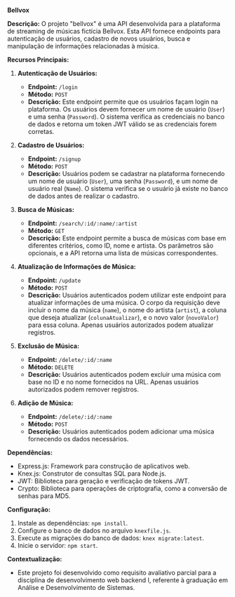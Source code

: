**Bellvox**

**Descrição:**
O projeto "bellvox" é uma API desenvolvida para a plataforma de streaming de músicas fictícia Bellvox. Esta API fornece endpoints para autenticação de usuários, cadastro de novos usuários, busca e manipulação de informações relacionadas à música.

**Recursos Principais:**

1. **Autenticação de Usuários:**
   - **Endpoint:** `/login`
   - **Método:** `POST`
   - **Descrição:** Este endpoint permite que os usuários façam login na plataforma. Os usuários devem fornecer um nome de usuário (`User`) e uma senha (`Password`). O sistema verifica as credenciais no banco de dados e retorna um token JWT válido se as credenciais forem corretas.

2. **Cadastro de Usuários:**
   - **Endpoint:** `/signup`
   - **Método:** `POST`
   - **Descrição:** Usuários podem se cadastrar na plataforma fornecendo um nome de usuário (`User`), uma senha (`Password`), e um nome de usuário real (`Name`). O sistema verifica se o usuário já existe no banco de dados antes de realizar o cadastro.

3. **Busca de Músicas:**
   - **Endpoint:** `/search/:id/:name/:artist`
   - **Método:** `GET`
   - **Descrição:** Este endpoint permite a busca de músicas com base em diferentes critérios, como ID, nome e artista. Os parâmetros são opcionais, e a API retorna uma lista de músicas correspondentes.

4. **Atualização de Informações de Música:**
   - **Endpoint:** `/update`
   - **Método:** `POST`
   - **Descrição:** Usuários autenticados podem utilizar este endpoint para atualizar informações de uma música. O corpo da requisição deve incluir o nome da música (`name`), o nome do artista (`artist`), a coluna que deseja atualizar (`colunaAtualizar`), e o novo valor (`novoValor`) para essa coluna. Apenas usuários autorizados podem atualizar registros.

5. **Exclusão de Música:**
   - **Endpoint:** `/delete/:id/:name`
   - **Método:** `DELETE`
   - **Descrição:** Usuários autenticados podem excluir uma música com base no ID e no nome fornecidos na URL. Apenas usuários autorizados podem remover registros.
  
6. **Adição de Música:**
   - **Endpoint:** `/delete/:id/:name`
   - **Método:** `POST`
   - **Descrição:** Usuários autenticados podem adicionar uma música fornecendo os dados necessários.

**Dependências:**
- Express.js: Framework para construção de aplicativos web.
- Knex.js: Construtor de consultas SQL para Node.js.
- JWT: Biblioteca para geração e verificação de tokens JWT.
- Crypto: Biblioteca para operações de criptografia, como a conversão de senhas para MD5.

**Configuração:**
1. Instale as dependências: `npm install`.
2. Configure o banco de dados no arquivo `knexfile.js`.
3. Execute as migrações do banco de dados: `knex migrate:latest`.
4. Inicie o servidor: `npm start`.

**Contextualização:**
- Este projeto foi desenvolvido como requisito avaliativo parcial para a disciplina de desenvolvimento web backend I, referente à graduação em Análise e Desenvolvimento de Sistemas.
